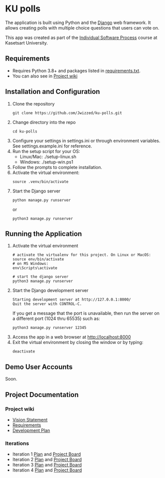 # KU polls

The application is built using Python and the [Django] web framework. It allows creating polls with multiple choice questions that users can vote on.

This app was created as part of the [Individual Software Process](
https://cpske.github.io/ISP) course at Kasetsart University.

## Requirements
- Requires Python 3.8+ and packages listed in [requirements.txt](./requirements.txt). 
- You can also see in [Project wiki]

## Installation and Configuration
1. Clone the repository
   ```
   git clone https://github.com/Jwizzed/ku-polls.git
   ```
2. Change directory into the repo
   ```
   cd ku-polls
   ```
3. Configure your settings in settings.ini or through environment variables. See settings.example.ini for reference.
4. Run the setup script for your OS:
   - Linux/Mac: ./setup-linux.sh
   - Windows: ./setup-win.ps1
5. Follow the prompts to complete installation.
6. Activate the virtual environment:
   ```
   source .venv/bin/activate
   ```
7. Start the Django server
   ```
   python manage.py runserver
   ```
   or
      ```
   python3 manage.py runserver
   ```
   

## Running the Application
1. Activate the virtual environment
    ```
    # activate the virtualenv for this project. On Linux or MacOS:
    source env/bin/activate
    # on MS Windows:
    env\Scripts\activate
    
    # start the django server
    python3 manage.py runserver
    ```
2. Start the Django development server
    ```
   Starting development server at http://127.0.0.1:8000/
   Quit the server with CONTROL-C.
    ```
   If you get a message that the port is unavailable, then run the server on a different port (1024 thru 65535) such as:
    ```
    python3 manage.py runserver 12345
    ```
3. Access the app in a web browser at <http://localhost:8000>
4. Exit the virtual environment by closing the window or by typing:
   ```
   deactivate
   ```


## Demo User Accounts
Soon.

## Project Documentation
### Project wiki
- [Vision Statement](https://github.com/Jwizzed/ku-polls/wiki/Vision-Statement)
- [Requirements](https://github.com/Jwizzed/ku-polls/wiki/Requirements)
- [Development Plan](https://github.com/Jwizzed/ku-polls/wiki/Development-Plan)

### Iterations
- Iteration 1 [Plan](https://github.com/Jwizzed/ku-polls/wiki/Iteration-1-Plan) and [Project Board](https://github.com/users/Jwizzed/projects/1)
- Iteration 2 [Plan](https://github.com/Jwizzed/ku-polls/wiki/Iteration-2-Plan) and [Project Board]()
- Iteration 3 [Plan](https://github.com/Jwizzed/ku-polls/wiki/Iteration-3-Plan) and [Project Board]()
- Iteration 4 [Plan](https://github.com/Jwizzed/ku-polls/wiki/Iteration-4-Plan) and [Project Board]()


[Django]: https://docs.djangoproject.com/en/3.1/intro/tutorial01/
[Project wiki]: ../../wiki 
